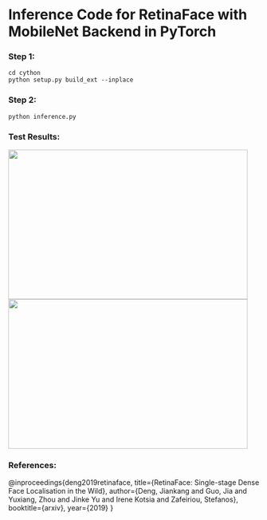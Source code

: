 # Inference Code for RetinaFace with MobileNet Backend in PyTorch

### Step 1:
```Shell
cd cython
python setup.py build_ext --inplace
```

### Step 2:
```Shell
python inference.py
```

### Test Results:
<img src="https://github.com/bogireddytejareddy/retinaface-pytorch/blob/master/test_results/t6.jpg" width="480" height="300">
<img src="https://github.com/bogireddytejareddy/retinaface-pytorch/blob/master/test_results/t3.jpg" width="480" height="300">

### References:
@inproceedings{deng2019retinaface, title={RetinaFace: Single-stage Dense Face Localisation in the Wild}, author={Deng, Jiankang and Guo, Jia and Yuxiang, Zhou and Jinke Yu and Irene Kotsia and Zafeiriou, Stefanos}, booktitle={arxiv}, year={2019} }
